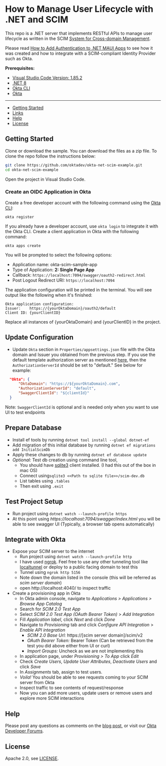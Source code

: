 # How to Manage User Lifecycle with .NET and SCIM

This repo is a .NET server that implements RESTful APIs to manage user lifecycle as written in the SCIM [System for Cross-domain Management](https://datatracker.ietf.org/doc/html/rfc7644). 

Please read [How to Add Authentication to .NET MAUI Apps][blog] to see how it was created and how to integrate with a SCIM-compliant Identity Provider such as Okta. 

**Prerequisites:**

* [Visual Studio Code Version: 1.85.2](https://code.visualstudio.com/)
* [.NET 8](https://dotnet.microsoft.com/en-us/download/dotnet/8.0)
* [Okta CLI](https://cli.okta.com)
* [Okta](https://developer.okta.com/)

----

* [Getting Started](#getting-started)
* [Links](#links)
* [Help](#help)
* [License](#license)

## Getting Started

Clone or download the sample. You can download the files as a zip file. To clone the repo follow the instructions below:

```bash
git clone https://github.com/oktadev/okta-net-scim-example.git
cd okta-net-scim-example
```

Open the project in Visual Studio Code.

### Create an OIDC Application in Okta

Create a free developer account with the following command using the [Okta CLI](https://cli.okta.com):

```shell
okta register
```

If you already have a developer account, use `okta login` to integrate it with the Okta CLI. 
Create a client application in Okta with the following command:

```shell
okta apps create
```

You will be prompted to select the following options:
- Application name: okta-scim-sample-app
- Type of Application: **2: Single Page App**
- Callback: `https://localhost:7094/swagger/oauth2-redirect.html`
- Post Logout Redirect URI: `https://localhost:7094`

The application configuration will be printed in the terminal. You will see output like the following when it's finished:

```console
Okta application configuration:
Issuer:    https://{yourOktaDomain}/oauth2/default
Client ID: {yourClientID}
```

Replace all instances of {yourOktaDomain} and {yourClientID} in the project.

## Update Configuration

- Update `Okta` section in `Properties/appsettings.json` file with the Okta domain and Issuer you obtained from the previous step. If you use the default template authorization server as mentioned [here](https://developer.okta.com/docs/concepts/auth-servers/#default-custom-authorization-server), then the `AuthorizationServerId` should be set to "default." See below for example:

```json
  "Okta": {
      "OktaDomain": "https://${yourOktaDomain}.com",
      "AuthorizationServerId": "default",
      "SwaggerClientId": "${clientId}"
  }
```

Note: `SwaggerClientId` is optional and is needed only when you want to use UI to test endpoints

## Prepare Database
- Install ef tools by running `dotnet tool install --global dotnet-ef`
- Add migration of this initial database by running `dotnet ef migrations add InitialScimDb`
- Apply these changes to db by running `dotnet ef database update`
- *Optional:* Test db creation using command line tool, 
    - You should have [sqlite3](https://www.sqlite.org/) client installed. (I had this out of the box in mac OS)
    - Connect using`sqlite3 <<Path to sqlite file>>/scim-dev.db`
    - List tables using `.tables`
    - Then exit using `.exit`

## Test Project Setup
- Run project using `dotnet watch --launch-profile https`
- At this point using *https://localhost:7094/swagger/index.html* you will be able to see swagger UI (Typically, a browser tab opens automatically)

## Integrate with Okta
- Expose your SCIM server to the internet
    - Run project using `dotnet watch --launch-profile http`
    - I have used [ngrok](https://ngrok.com/). Feel free to use any other tunneling tool like [localtunnel](https://github.com/localtunnel/localtunnel) or deploy to a public facing domain to test this
    - Tunnel using `ngrok http 5156`
    - Note down the domain listed in the console (this will be referred as *scim server domain*)
    - open http://localhost:4040/ to inspect traffic
- Create a provisioning app in Okta
    - In Okta admin console, navigate to *Applications > Applications > Browse App Catalog*
    - Search for *SCIM 2.0 Test App*
    - Select *SCIM 2.0 Test App (OAuth Bearer Token)* > *Add Integration*
    - Fill *Application label*, click *Next* and click *Done*
    - Navigate to *Provisioning* tab and click *Configure API Integration* > *Enable API integration*
        - *SCIM 2.0 Base Url:* https://[scim server domain]/scim/v2
        - *OAuth Bearer Token:* Bearer Token (Can be retrieved from the test you did above either from UI or curl)
        - *Import Groups:* Uncheck as we are not implementing this
    - In application page, under *Provisioning > To App* click *Edit*
    - Check *Create Users*, *Update User Attributes*, *Deactivate Users* and click *Save*
    - In *Assignments* tab, assign to test users.
    - *Voila!* You should be able to see requests coming to your SCIM server from Okta
    - Inspect traffic to see contents of request/response
    - Now you can add more users, update users or remove users and explore more SCIM interactions

## Help

Please post any questions as comments on the [blog post][blog], or visit our [Okta Developer Forums](https://devforum.okta.com/).

## License

Apache 2.0, see [LICENSE](LICENSE).

[blog]: https://developer.okta.com/blog/2023/06/21/net-maui-authentication
